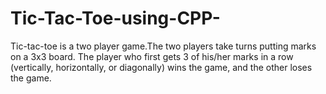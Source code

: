 # Tic-Tac-Toe-using-CPP-
Tic-tac-toe is a two player game.The two players take turns putting marks on a 3x3 board. The player who first gets 3 of his/her marks in a row (vertically, horizontally, or diagonally) wins the game, and the other loses the game.
